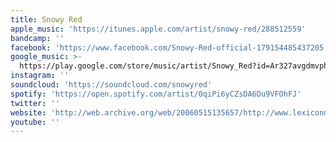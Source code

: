 ```yaml
---
title: Snowy Red
apple_music: 'https://itunes.apple.com/artist/snowy-red/288512559'
bandcamp: ''
facebook: 'https://www.facebook.com/Snowy-Red-official-179154485437205'
google_music: >-
  https://play.google.com/store/music/artist/Snowy_Red?id=Ar327avgdmvphtvfwzbk6lc6lou
instagram: ''
soundcloud: 'https://soundcloud.com/snowyred'
spotify: 'https://open.spotify.com/artist/0qiPi6yCZsDA6Du9VFOhFJ'
twitter: ''
website: 'http://web.archive.org/web/20060515135657/http://www.lexiconmagazine.com/NWC/Snowy.html'
youtube: ''
---
```

